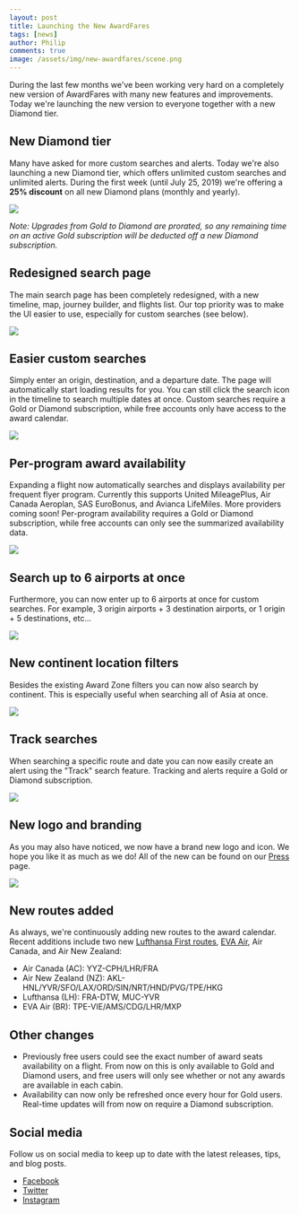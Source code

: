 ```yaml
---
layout: post
title: Launching the New AwardFares
tags: [news]
author: Philip
comments: true
image: /assets/img/new-awardfares/scene.png
---
```


During the last few months we've been working very hard on a completely new version of AwardFares with many new features and improvements. Today we're launching the new version to everyone together with a new Diamond tier.

## New Diamond tier
Many have asked for more custom searches and alerts. Today we're also launching a new Diamond tier, which offers unlimited custom searches and unlimited alerts. During the first week (until July 25, 2019) we're offering a **25% discount** on all new Diamond plans (monthly and yearly).

<img src="/assets/img/new-awardfares/diamond.png" class="outline" />

*Note: Upgrades from Gold to Diamond are prorated, so any remaining time on an active Gold subscription will be deducted off a new Diamond subscription.*

## Redesigned search page
The main search page has been completely redesigned, with a new timeline, map, journey builder, and flights list. Our top priority was to make the UI easier to use, especially for custom searches (see below).

<img src="/assets/img/new-awardfares/calendar.png" />

## Easier custom searches
Simply enter an origin, destination, and a departure date. The page will automatically start loading results for you. You can still click the search icon in the timeline to search multiple dates at once. Custom searches require a Gold or Diamond subscription, while free accounts only have access to the award calendar.

<img src="/assets/img/new-awardfares/search.png" />

## Per-program award availability
Expanding a flight now automatically searches and displays availability per frequent flyer program. Currently this supports United MileagePlus, Air Canada Aeroplan, SAS EuroBonus, and Avianca LifeMiles. More providers coming soon! Per-program availability requires a Gold or Diamond subscription, while free accounts can only see the summarized availability data.

<img src="/assets/img/new-awardfares/search-providers.png" class="outline" />

## Search up to 6 airports at once
Furthermore, you can now enter up to 6 airports at once for custom searches. For example, 3 origin airports + 3 destination airports, or 1 origin + 5 destinations, etc...

<img src="/assets/img/new-awardfares/search-multiple-airports.png" class="outline" />

## New continent location filters
Besides the existing Award Zone filters you can now also search by continent. This is especially useful when searching all of Asia at once.

<img src="/assets/img/new-awardfares/search-continents.png" class="outline" />

## Track searches
When searching a specific route and date you can now easily create an alert using the "Track" search feature. Tracking and alerts require a Gold or Diamond subscription.

<img src="/assets/img/new-awardfares/track.png" class="outline" />

## New logo and branding
As you may also have noticed, we now have a brand new logo and icon. We hope you like it as much as we do! All of the new can be found on our [Press](https://awardfares.com/press) page.

<img src="/assets/img/new-awardfares/new-brand.png" />

## New routes added
As always, we're continuously adding new routes to the award calendar. Recent additions include two new [Lufthansa First routes](https://blog.awardfares.com/lufthansa-first-routes-july-2019/), [EVA Air](https://blog.awardfares.com/eva-mxp-award-availability/), Air Canada, and Air New Zealand:
- Air Canada (AC): YYZ-CPH/LHR/FRA
- Air New Zealand (NZ): AKL-HNL/YVR/SFO/LAX/ORD/SIN/NRT/HND/PVG/TPE/HKG
- Lufthansa (LH): FRA-DTW, MUC-YVR
- EVA Air (BR): TPE-VIE/AMS/CDG/LHR/MXP

## Other changes
- Previously free users could see the exact number of award seats availability on a flight. From now on this is only available to Gold and Diamond users, and free users will only see whether or not any awards are available in each cabin.
- Availability can now only be refreshed once every hour for Gold users. Real-time updates will from now on require a Diamond subscription.

## Social media
Follow us on social media to keep up to date with the latest releases, tips, and blog posts.

- [Facebook](https://www.facebook.com/AwardFares)
- [Twitter](https://twitter.com/AwardFares)
- [Instagram](https://www.instagram.com/AwardFares)
